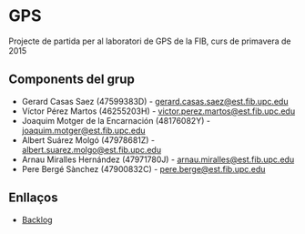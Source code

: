 # GPS

Projecte de partida per al laboratori de GPS de la FIB, curs de primavera de 2015

## Components del grup

- Gerard Casas Saez (47599383D) - gerard.casas.saez@est.fib.upc.edu
- Víctor Pérez Martos (46255203H) - victor.perez.martos@est.fib.upc.edu
- Joaquim Motger de la Encarnación (48176082Y) - joaquim.motger@est.fib.upc.edu
- Albert Suárez Molgó (47978681Z) - albert.suarez.molgo@est.fib.upc.edu
- Arnau Miralles Hernández (47971780J) - arnau.miralles@est.fib.upc.edu
- Pere Bergé Sànchez (47900832C) - pere.berge@est.fib.upc.edu

## Enllaços

- [Backlog](https://bitbucket.org/quim-motger/gps-jj-2015t-teroll/wiki/Backlog)